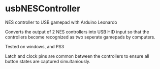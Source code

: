 # usbNESController
NES controller to USB gamepad with Arduino Leonardo

Converts the output of 2 NES controllers into USB HID input 
so that the controllers become recognized as two seperate gamepads by computers.

Tested on windows, and PS3

Latch and clock pins are common between the controllers to ensure all button states are captured simultaniously.

